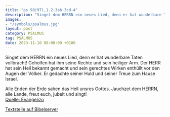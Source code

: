 ```yaml
---
title: "ps 98(97),1.2-3ab.3cd-4"
description: "Singet dem HERRN ein neues Lied, denn er hat wunderbare Taten vollbracht! Geholfen hat ihm seine Rechte und sein heiliger Arm. Der HERR hat sein Heil bekannt gemacht und sein gerechtes Wirken enthüllt vor den Augen der Völker. Er gedachte seiner Huld und seiner Treue  zum Hause I...."
images:
- "/symbols/psalmus.jpg"
layout: post
category: PSALMUS
tag: PSALMUS
date: 2023-11-10 08:00:00 +0100
---
```

Singet dem HERRN ein neues Lied, denn er hat wunderbare Taten vollbracht! Geholfen hat ihm seine Rechte und sein heiliger Arm.
Der HERR hat sein Heil bekannt gemacht und sein gerechtes Wirken enthüllt vor den Augen der Völker.
Er gedachte seiner Huld und seiner Treue 
zum Hause Israel.<!--more--> 

Alle Enden der Erde sahen
das Heil unsres Gottes.
Jauchzet dem HERRN, alle Lande, freut euch, jubelt und singt!<br>
[Quelle: Evangelizo](https://evangeliumtagfuertag.org/DE/gospel)

[Textstelle auf Bibelserver](https://www.bibleserver.com/EU/ps98(97),1.2-3ab.3cd-4)
